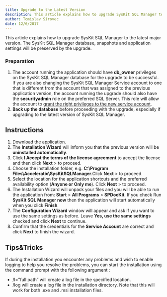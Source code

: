 ```yaml
---
title: Upgrade to the Latest Version
description: This article explains how to upgrade SysKit SQL Manager to the latest major version.
author: Tomislav Sirovec
date: 12/6/2017
---
```

This article explains how to upgrade SysKit SQL Manager to the latest major version. The SysKit SQL Manager database, snapshots and application settings will be preserved by the upgrade.

### Preparation

1. The account running the application should have __db_owner__ privileges on the SysKit SQL Manager database for the upgrade to be successful. If you are also changing the SysKit SQL Manager Service account to one that is different from the account that was assigned to the previous application version, the account running the upgrade should also have the __securityadmin__ role on the preferred SQL Server. This role will allow the account to [grant the right privileges to the new service account](#internal/requirements/user-permission-requirements/).
2. __Back up the database__ before proceeding with the upgrade, especially if upgrading to the latest version of SysKit SQL Manager.

## Instructions

1. [Download](https://www.sqldockit.com/download/) the application.
2. The __Installation Wizard__ will inform you that the previous version will be __uninstalled automatically__.
3. Click __I Accept the terms of the license agreement__ to accept the license and then click __Next__ > to proceed.
4. Choose the installation folder, e.g. __C:\Program Files\Acceleratio\SysKitSQLManager__.Click __Next__ > to proceed.
5. Select the location for the application shortcuts and the preferred availability option (__Anyone or Only me__). Click __Next__ > to proceed.
6. The Installation Wizard will unpack your files and you will be able to run the application from: __Start__ > __All Programs__ > __SPDocKit__. If you check Run __SysKit SQL Manager now__ then the application will start automatically when you click __Finish__.
7. The __Configuration Wizard__ window will appear and ask if you want to use the same settings as before. Leave __Yes, use the same settings__ checked and click __Next__ to continue.
8. Confirm that the credentials for the __Service Account__ are correct and click __Next__ to finish the wizard.

## Tips&Tricks

If during the installation you encounter any problems and wish to enable logging to help you resolve the problems, you can start the installation using the command prompt with the following argument :

* /l=”full path” will create a log file in the specified location.
* /log will create a log file in the installation directory.
Note that this will work for both .exe and .msi installation files.